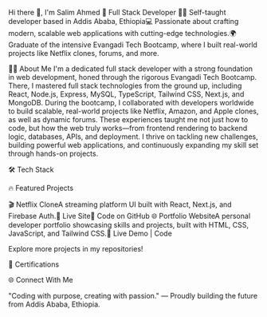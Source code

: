 Hi there 👋, I'm Salim Ahmed
🚀 Full Stack Developer
👨‍💻 Self-taught developer based in Addis Ababa, Ethiopia💻 Passionate about crafting modern, scalable web applications with cutting-edge technologies.🌍 Graduate of the intensive Evangadi Tech Bootcamp, where I built real-world projects like Netflix clones, forums, and more.

👨‍💻 About Me
I'm a dedicated full stack developer with a strong foundation in web development, honed through the rigorous Evangadi Tech Bootcamp. There, I mastered full stack technologies from the ground up, including React, Node.js, Express, MySQL, TypeScript, Tailwind CSS, Next.js, and MongoDB.
During the bootcamp, I collaborated with developers worldwide to build scalable, real-world projects like Netflix, Amazon, and Apple clones, as well as dynamic forums. These experiences taught me not just how to code, but how the web truly works—from frontend rendering to backend logic, databases, APIs, and deployment.
I thrive on tackling new challenges, building powerful web applications, and continuously expanding my skill set through hands-on projects.

🛠 Tech Stack

  
  
  
  
  
  
  
  
  
  
  
  
  



🔥 Featured Projects

🎬 Netflix CloneA streaming platform UI built with React, Next.js, and Firebase Auth.🔗 Live Site🔗 Code on GitHub
🌐 Portfolio WebsiteA personal developer portfolio showcasing skills and projects, built with HTML, CSS, JavaScript, and Tailwind CSS.🔗 Live Demo | Code

Explore more projects in my repositories!

📜 Certifications

  
  



🌐 Connect With Me

  
    
  
  
    
  
  
    
  


"Coding with purpose, creating with passion."
— Proudly building the future from Addis Ababa, Ethiopia.
